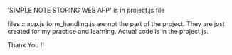 
'SIMPLE NOTE STORING WEB APP' is in project.js file 

files ::
	app.js
	form_handling.js
are not the part of the project. They are just created for my practice and learning. Actual
code is in the project.js. 

Thank You !!
